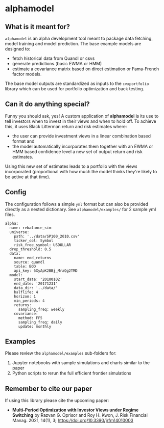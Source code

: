 # alphamodel

## What is it meant for?

`alphamodel` is an alpha development tool meant to package data fetching, model training and model prediction.
The base example models are designed to:
* fetch historical data from Quandl or csvs
* generate predictions (basic EWMA or HMM)
* estimate a covariance matrix based on direct estimation or Fama-French factor models.

The base model outputs are standardized as inputs to the `cvxportfolio` library which can be used for portfolio 
optimization and back testing.

## Can it do anything special?

Funny you should ask, yes! A custom application of **alphamodel** is its use to tell investors when to invest in
their views and when to hold off. To achieve this, it uses Black Litterman return and risk estimates where:
* the user can provide investment views in a linear combination based format
and
* the model automatically incorporates them together with an EWMA or HMM based confidence level a new set of
output return and risk estimates.

Using this new set of estimates leads to a portfolio with the views incorporated (proportional with how much
the model thinks they're likely to be active at that time).

## Config

The configuration follows a simple `yml` format but can also be provided directly as a nested dictionary.
See `alphamodel/examples/` for 2 sample yml files.

```
alpha:
  name: rebalance_sim
  universe:
    path: '../data/SP100_2010.csv'
    ticker_col: Symbol
    risk_free_symbol: USDOLLAR
  drop_threshold: 0.5
  data:
    name: eod_returns
    source: quandl
    table: EOD
    api_key: 6XyApK2BBj_MraQg2TMD
  model:
    start_date: '20100102'
    end_date: '20171231'
    data_dir: '../data/'
    halflife: 4
    horizon: 1
    min_periods: 4
    returns:
      sampling_freq: weekly
    covariance:
      method: FF5
      sampling_freq: daily
      update: monthly
```

## Examples

Please review the `alphamodel/examples` sub-folders for:
1. Jupyter notebooks with sample simulations and charts similar to the paper
2. Python scripts to rerun the full efficient frontier simulations


## Remember to cite our paper

If using this library please cite the upcoming paper:
* **Multi-Period Optimization with Investor Views under Regime Switching** by Razvan G. Oprisor and Roy H. Kwon, J. Risk Financial Manag. 2021, 14(1), 3; https://doi.org/10.3390/jrfm14010003


